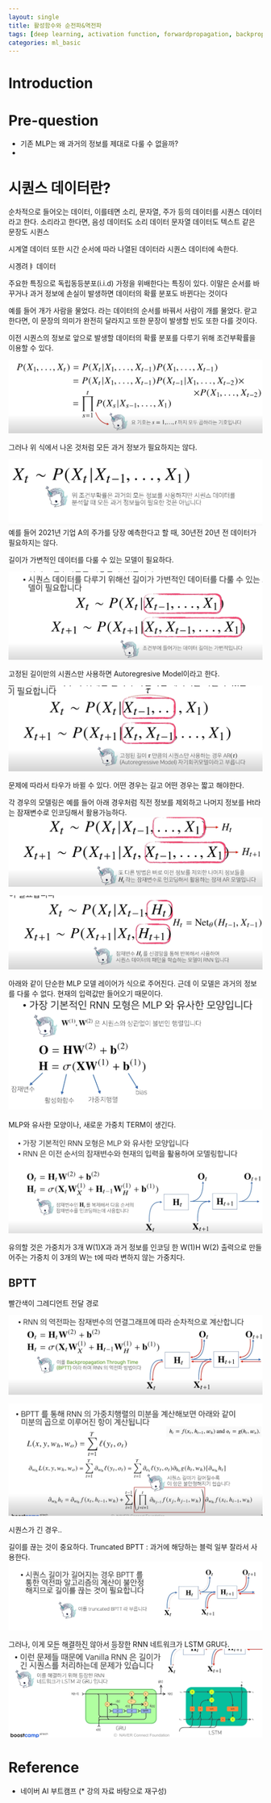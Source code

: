 ```yaml
---
layout: single
title: 활성함수와 순전파&역전파
tags: [deep learning, activation function, forwardpropagation, backpropagation]
categories: ml_basic
---
```

# Introduction

# Pre-question
- 기존 MLP는 왜 과거의 정보를 제대로 다룰 수 없을까?
- 
# 시퀀스 데이터란?
순차적으로 들어오는 데이터, 이를테면 소리, 문자열, 주가 등의 데이터를 시퀀스 데이터라고 한다.
소리라고 한다면, 음성 데이터도 소리 데이터
문자열 데이터도 
텍스트 같은 문장도 시퀀스

시계열 데이터 또한 시간 순서에 따라 나열된 데이터라 시퀀스 데이터에 속한다.

시곙려ㅑ 데이터

주요한 특징으로 독립동등분포(i.i.d) 가정을 위배한다는 특징이 있다. 이말은 순서를 바꾸거나 과거 정보에
손실이 발생하면 데이터의 확률 분포도 바뀐다는 것이다

예를 들어
개가 사람을 물었다. 라는 데이터의 순서를 바꿔서 사람이 개를 물었다. 랃고
한다면, 이 문장의 의미가 완전히 달라지고 또한 문장이 발생할 빈도 또한 다를 것이다.

이전 시퀀스의 정보로 앞으로 발생할 데이터의 확률 분포를 다루기 위해
조건부확률을 이용할 수 있다.

![](./../../../assets/images/2022-09-23-RNN_images/1663905792730.png)

그러나 위 식에서 나온 것처럼 모든 과거 정보가 필요하지는 않다.

 ![](./../../../assets/images/2022-09-23-RNN_images/1663905911812.png)
예를 들어 2021년 기업 A의 주가를 당장 예측한다고 할 때, 30년전 20년 전 데이터가 필요하지는 않다.

길이가 가변적인 데이터를 다룰 수 있는 모델이 필요하다.

![](./../../../assets/images/2022-09-23-RNN_images/1663906068480.png)

고정된 길이만의 시퀀스만 사용하면 Autoregresive Model이라고 한다.

![](./../../../assets/images/2022-09-23-RNN_images/1663906122024.png)

문제에 따라서 타우가 바뀔 수 있다. 어떤 경우는 길고 어떤 경우는 짧고 해야한다.

각 경우의 모델링은 
예를 들어 아래 경우처럼 직전 정보를 제외하고 나머지 정보를 Ht라는 잠재변수로 인코딩해서 활용가능하다.
![](./../../../assets/images/2022-09-23-RNN_images/1663906320607.png)



![](./../../../assets/images/2022-09-23-RNN_images/1663906404848.png)

아래와 같이 단순한 MLP 모델 레이어가 식으로 주어진다.
근데 이 모델은 과거의 정보를 다룰 수 없다. 현재의 입력값만 들어오기 때문이다.
![](./../../../assets/images/2022-09-23-RNN_images/1663906417405.png)

MLP와 유사한 모양이나, 새로운 가중치 TERM이 생긴다.
![](./../../../assets/images/2022-09-23-RNN_images/1663906659414.png)

유의할 것은 가중치가 3개
W(1)X과 과거 정보를 인코딩 한 W(1)H
W(2) 출력으로 만들어주는 가중치
이 3개의 W는 t에 따라 변하지 않는 가중치다.


## BPTT
빨간색이 그레디언트 전달 경로
 
![](./../../../assets/images/2022-09-23-RNN_images/1663906904677.png)

![](./../../../assets/images/2022-09-23-RNN_images/1663907239634.png)

시퀀스가 긴 경우..

길이를 끊는 것이  중요하다.
Truncated BPTT : 과거에 해당하는 블럭 일부 잘라서 사용한다.
![](./../../../assets/images/2022-09-23-RNN_images/1663907853122.png)

그러나, 이게 모든 해결하진 않아서 등장한 RNN 네트워크가 LSTM GRU다.
![](./../../../assets/images/2022-09-23-RNN_images/1663907958682.png)

# Reference
- 네이버 AI 부트캠프 (* 강의 자료 바탕으로 재구성)            